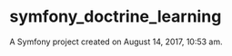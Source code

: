 symfony_doctrine_learning
=========================

A Symfony project created on August 14, 2017, 10:53 am.
